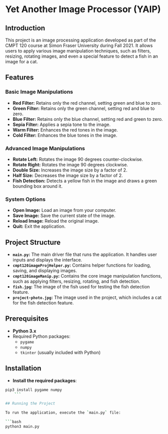 # Yet Another Image Processor (YAIP)

## Introduction

This project is an image processing application developed as part of the CMPT 120 course at Simon Fraser University during Fall 2021. It allows users to apply various image manipulation techniques, such as filters, resizing, rotating images, and even a special feature to detect a fish in an image for a cat.

## Features

### Basic Image Manipulations
- **Red Filter:** Retains only the red channel, setting green and blue to zero.
- **Green Filter:** Retains only the green channel, setting red and blue to zero.
- **Blue Filter:** Retains only the blue channel, setting red and green to zero.
- **Sepia Filter:** Applies a sepia tone to the image.
- **Warm Filter:** Enhances the red tones in the image.
- **Cold Filter:** Enhances the blue tones in the image.

### Advanced Image Manipulations
- **Rotate Left:** Rotates the image 90 degrees counter-clockwise.
- **Rotate Right:** Rotates the image 90 degrees clockwise.
- **Double Size:** Increases the image size by a factor of 2.
- **Half Size:** Decreases the image size by a factor of 2.
- **Fish Detection:** Detects a yellow fish in the image and draws a green bounding box around it.

### System Options
- **Open Image:** Load an image from your computer.
- **Save Image:** Save the current state of the image.
- **Reload Image:** Reload the original image.
- **Quit:** Exit the application.

## Project Structure

- **`main.py`:** The main driver file that runs the application. It handles user inputs and displays the interface.
- **`cmpt120imageProjHelper.py`:** Contains helper functions for loading, saving, and displaying images.
- **`cmpt120imageManip.py`:** Contains the core image manipulation functions, such as applying filters, resizing, rotating, and fish detection.
- **`fish.jpg`:** The image of the fish used for testing the fish detection feature.
- **`project-photo.jpg`:** The image used in the project, which includes a cat for the fish detection feature.

## Prerequisites

- **Python 3.x**
- Required Python packages:
  - `pygame`
  - `numpy`
  - `tkinter` (usually included with Python)

## Installation

- **Install the required packages**:
```bash
pip3 install pygame numpy
    ```

## Running the Project

To run the application, execute the `main.py` file:

```bash
python3 main.py
```
